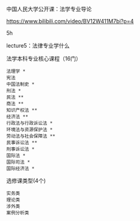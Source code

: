 中国人民大学公开课：法学专业导论

https://www.bilibili.com/video/BV12W411M7bi?p=4

5h

lecture5：法律专业学什么

法学本科专业核心课程（16门）

```
法理学 *
宪法 
中国法制史 *
刑法 *
民法 **
商法 **
知识产权法 **
经济法 **
行政法与行政诉讼法 *
环境法与资源保护法 *
劳动法与社会保障法 **
民事诉讼法 **
刑事诉讼法 *
国际法 *
国际司法 *
国际经济法 *
```

选修课类型(4个)

```
实务类
理论类
涉外类
案例分析类
```

